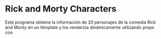 # Rick and Morty Characters

Este programa obtiene la información de 20 personajes de la comedia Rick and Monty en un témplate y los renderiza dinámicamente utilizando props con 

